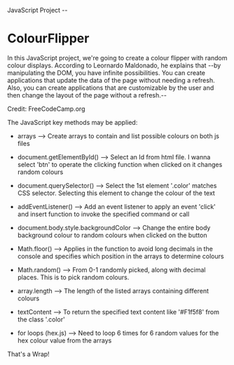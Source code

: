 JavaScript Project --
# ColourFlipper
 
In this JavaScript project, we're going to create a colour flipper with random colour displays.
According to Leornardo Maldonado, he explains that --by manipulating the DOM, you have infinite possibilities. You can create applications that update the data of the page without needing a refresh. Also, you can create applications that are customizable by the user and then change the layout of the page without a refresh.--

Credit: FreeCodeCamp.org

The JavaScript key methods may be applied:

- arrays
--> Create arrays to contain and list possible colours on both js files


- document.getElementById()
--> Select an Id from html file. I wanna select 'btn' to operate the clicking function when clicked on it changes random colours


- document.querySelector()
--> Select the 1st element '.color' matches CSS selector. Selecting this element to change the colour of the text


- addEventListener()
--> Add an event listener to apply an event 'click' and insert function to invoke the specified command or call


- document.body.style.backgroundColor
--> Change the entire body background colour to random colours when clicked on the button


- Math.floor()
--> Applies in the function to avoid long decimals in the console and specifies which position in the arrays to determine colours


- Math.random()
--> From 0-1 randomly picked, along with decimal places. This is to pick random colours.


- array.length
--> The length of the listed arrays containing different colours


- textContent
--> To return the specified text content like '#F1f5f8' from the class '.color'


- for loops (hex.js)
--> Need to loop 6 times for 6 random values for the hex colour value from the arrays


That's a Wrap!